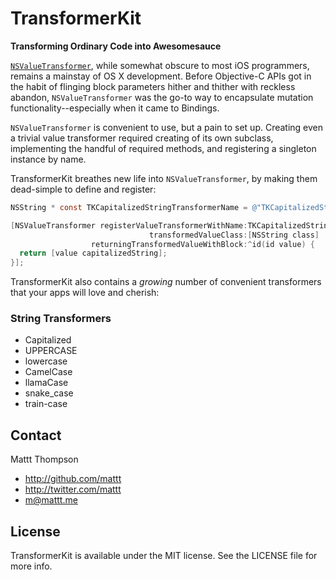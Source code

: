 TransformerKit
==============

**Transforming Ordinary Code into Awesomesauce**

[`NSValueTransformer`](https://developer.apple.com/library/mac/#documentation/Cocoa/Reference/Foundation/Classes/NSValueTransformer_Class/Reference/Reference.html), while somewhat obscure to most iOS programmers, remains a mainstay of OS X development. Before Objective-C APIs got in the habit of flinging block parameters hither and thither with reckless abandon, `NSValueTransformer` was the go-to way to encapsulate mutation functionality--especially when it came to Bindings.

`NSValueTransformer` is convenient to use, but a pain to set up. Creating even a trivial value transformer required creating of its own subclass, implementing the handful of required methods, and registering a singleton instance by name.

TransformerKit breathes new life into `NSValueTransformer`, by making them dead-simple to define and register:

```objective-c
NSString * const TKCapitalizedStringTransformerName = @"TKCapitalizedStringTransformerName";

[NSValueTransformer registerValueTransformerWithName:TKCapitalizedStringTransformerName 
                               transformedValueClass:[NSString class] 
                  returningTransformedValueWithBlock:^id(id value) {
  return [value capitalizedString];
}];
```

TransformerKit also contains a _growing_ number of convenient transformers that your apps will love and cherish:

### String Transformers

- Capitalized
- UPPERCASE
- lowercase
- CamelCase
- llamaCase
- snake_case
- train-case

## Contact

Mattt Thompson

- http://github.com/mattt
- http://twitter.com/mattt
- m@mattt.me

## License

TransformerKit is available under the MIT license. See the LICENSE file for more info.
